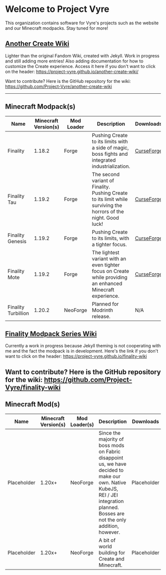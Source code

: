 # Welcome to Project Vyre

This organization contains software for Vyre's projects such as the website and our Minecraft modpacks. Stay tuned for more!

## [Another Create Wiki](https://project-vyre.github.io/another-create-wiki/)
Lighter than the original Fandom Wiki, created with Jekyll. Work in progress and still adding more entries! Also adding documentation for how to customize the Create experience.
Access it here if you don't want to click on the header: https://project-vyre.github.io/another-create-wiki/

Want to contribute? Here is the GitHub repository for the wiki: https://github.com/Project-Vyre/another-create-wiki

---

## Minecraft Modpack(s)

| Name | Minecraft Version(s) | Mod Loader | Description | Downloads |
| ---- | ----------------- | ---------- | ----------- | -------- |
| Finality | 1.18.2 | Forge | Pushing Create to its limits with a side of magic, boss fights and integrated industrialization. | [CurseForge](https://www.curseforge.com/minecraft/modpacks/finality) |
| Finality Tau | 1.19.2 | Forge | The second variant of Finality. Pushing Create to its limit while surviving the horrors of the night. Good luck! | [CurseForge](https://curseforge.com/minecraft/modpacks/finality-tau) |
| Finality Genesis | 1.19.2 | Forge | Pushing Create to its limits, with a tighter focus. | [CurseForge](https://www.curseforge.com/minecraft/modpacks/finality-genesis) |
| Finality Mote | 1.19.2 | Forge | The lightest variant with an even tighter focus on Create while providing an enhanced Minecraft experience. | [CurseForge](https://www.curseforge.com/minecraft/modpacks/finality-mote)
| Finality Turbillion | 1.20.2 | NeoForge | Planned for Modrinth release. | N/A |

## [Finality Modpack Series Wiki](https://project-vyre.github.io/finality-wiki) 
Currently a work in progress because Jekyll theming is not cooperating with me and the fact the modpack is in development. Here's the link if you don't want to click on the header: https://project-vyre.github.io/finality-wiki

Want to contribute? Here is the GitHub repository for the wiki: https://github.com/Project-Vyre/finality-wiki
---

## Minecraft Mod(s)

| Name | Minecraft Version(s) | Mod Loader(s) | Description | Downloads |
| ---- | -------------------- | ------------- | ----------- | --------- |
| Placeholder | 1.20x+ | NeoForge | Since the majority of boss mods on Fabric disappoint us, we have decided to make our own. Native KubeJS, REI / JEI integration planned. Bosses are not the only addition, however. | Placeholder |
| Placeholder | 1.20x+ | NeoForge | A bit of world building for Create and Minecraft. | Placeholder |


<!--

**Here are some ideas to get you started:**

🙋‍♀️ A short introduction - what is your organization all about?
🌈 Contribution guidelines - how can the community get involved?
👩‍💻 Useful resources - where can the community find your docs? Is there anything else the community should know?
🍿 Fun facts - what does your team eat for breakfast?
🧙 Remember, you can do mighty things with the power of [Markdown](https://docs.github.com/github/writing-on-github/getting-started-with-writing-and-formatting-on-github/basic-writing-and-formatting-syntax)
-->
